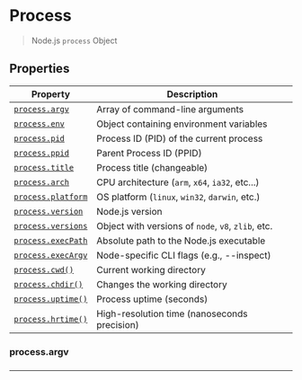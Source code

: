# **Process**
> Node.js `process` Object

## Properties

| Property | Description |
| --- | --- |
| [`process.argv`](#processargv) | Array of command-line arguments |
| [`process.env`]() | Object containing environment variables |
| [`process.pid`]() | Process ID (PID) of the current process |
| [`process.ppid`]() | Parent Process ID (PPID) |
| [`process.title`]() | Process title (changeable) |
| [`process.arch`]() | CPU architecture (`arm`, `x64`, `ia32`, etc...) |
| [`process.platform`]() | OS platform (`linux`, `win32`, `darwin`, etc.) |
| [`process.version`]() | Node.js version |
| [`process.versions`]() | Object with versions of `node`, `v8`, `zlib`, etc. |
| [`process.execPath`]() | Absolute path to the Node.js executable |
| [`process.execArgv`]() | Node-specific CLI flags (e.g., --inspect) |
| [`process.cwd()`]() | Current working directory |
| [`process.chdir()`]() | Changes the working directory |
| [`process.uptime()`]() | Process uptime (seconds) |
| [`process.hrtime()`]() | High-resolution time (nanoseconds precision) |

### process.argv
###
###
###
###
###
###
###
###
###

---
